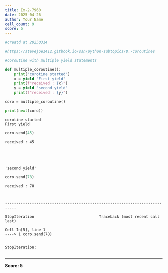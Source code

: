 ```yaml
---
title: Ex-2-7960
date: 2025-04-26
author: Your Name
cell_count: 9
score: 5
---
```


```python
#creatd at 20250314
```


```python
#https://stevejoe1412.gitbook.io/ssn/python-subtopics/8.-coroutines
```


```python
#coroutine with multiple yield statements
```


```python
def multiple_coroutine():
    print("corotine started")
    x = yield "First yield"
    print(f"received : {x}")
    y = yield "second yield"
    print(f"received : {y}")
```


```python
coro = multiple_coroutine()
```


```python
print(next(coro))
```

    corotine started
    First yield



```python
coro.send(45)
```

    received : 45





    'second yield'




```python
coro.send(78)
```

    received : 78



    ---------------------------------------------------------------------------

    StopIteration                             Traceback (most recent call last)

    Cell In[5], line 1
    ----> 1 coro.send(78)


    StopIteration: 



```python

```


---
**Score: 5**